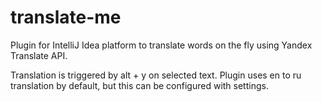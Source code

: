 # translate-me
Plugin for IntelliJ Idea platform to translate words on the fly using Yandex Translate API.

Translation is triggered by alt + y on selected text. Plugin uses en to ru translation by default, but this can be configured with settings. 
